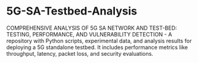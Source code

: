 # 5G-SA-Testbed-Analysis
COMPREHENSIVE ANALYSIS OF 5G SA NETWORK AND TEST-BED: TESTING, PERFORMANCE, AND VULNERABILITY DETECTION - A repository with Python scripts, experimental data, and analysis results for deploying a 5G standalone testbed. It includes performance metrics like throughput, latency, packet loss, and security evaluations.

